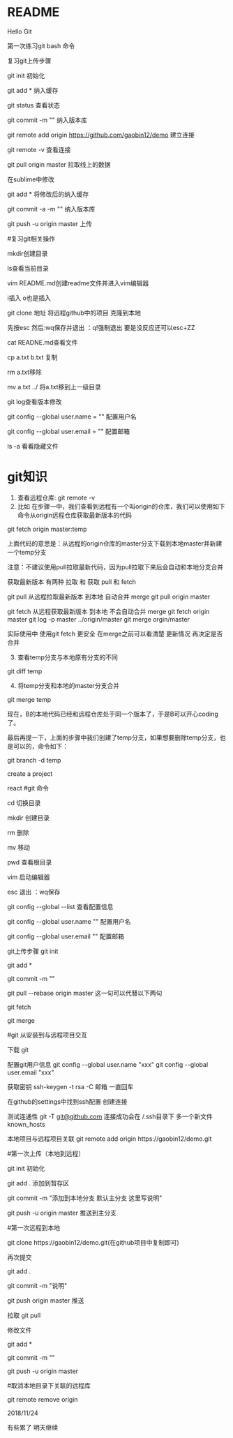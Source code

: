 # README

Hello Git

第一次练习git bash 命令

复习git上传步骤

git init 初始化

git add * 纳入缓存

git status 查看状态

git commit -m "" 纳入版本库

git remote add origin https://github.com/gaobin12/demo 建立连接

git remote -v 查看连接

git pull origin master 拉取线上的数据

在sublime中修改 

git add * 将修改后的纳入缓存

git commit -a -m "" 纳入版本库

git push -u origin master 上传

#复习git相关操作

mkdir创建目录 

ls查看当前目录

vim README.md创建readme文件并进入vim编辑器

i插入 o也是插入

git clone 地址 将远程github中的项目 克隆到本地

先按esc 然后:wq保存并退出 ：q!强制退出  要是没反应还可以esc+ZZ

cat READNE.md查看文件

cp a.txt b.txt 复制

rm a.txt移除

mv a.txt ../ 将a.txt移到上一级目录

git log查看版本修改

git config --global user.name = "" 配置用户名

git config --global user.email = "" 配置邮箱

ls -a 看看隐藏文件

# git知识

1. 查看远程仓库:
git remote -v
2. 比如 在步骤一中，我们查看到远程有一个叫origin的仓库，我们可以使用如下命令从origin远程仓库获取最新版本的代码

git fetch origin master:temp

上面代码的意思是：从远程的origin仓库的master分支下载到本地master并新建一个temp分支

注意：不建议使用pull拉取最新代码，因为pull拉取下来后会自动和本地分支合并

获取最新版本  有两种  拉取 和 获取 pull 和 fetch

git  pull     从远程拉取最新版本 到本地  自动合并 merge            git pull origin master

git  fetch   从远程获取最新版本 到本地   不会自动合并 merge    git fetch  origin master       git log  -p master ../origin/master     git merge orgin/master

实际使用中  使用git fetch 更安全    在merge之前可以看清楚 更新情况  再决定是否合并

3. 查看temp分支与本地原有分支的不同

git diff temp

4. 将temp分支和本地的master分支合并

git merge temp

现在，B的本地代码已经和远程仓库处于同一个版本了，于是B可以开心coding了。

最后再提一下，上面的步骤中我们创建了temp分支，如果想要删除temp分支，也是可以的，命令如下：

git branch -d temp

create a project

react
#git 命令

cd 切换目录

mkdir 创建目录

rm 删除

mv 移动

pwd 查看根目录

vim 启动编辑器

esc 退出 ：wq保存

git config --global --list 查看配置信息

git config --global user.name "" 配置用户名

git config --global user.email "" 配置邮箱

git上传步骤
git init

git add *

git commit -m ""

git pull --rebase origin master 这一句可以代替以下两句

git fetch

git merge

#git 从安装到与远程项目交互

下载 git

配置git用户信息 git config --global user.name "xxx" git config --global user.email "xxx"

获取密钥 ssh-keygen -t rsa -C 邮箱 一直回车

在github的settings中找到ssh配置 创建连接

测试连通性 git -T git@github.com 连接成功会在 /.ssh目录下 多一个新文件known_hosts

本地项目与远程项目关联 git remote add origin https://gaobin12/demo.git

#第一次上传（本地到远程）

git init 初始化

git add . 添加到暂存区

git commit -m "添加到本地分支 默认主分支 这里写说明"

git push -u origin master 推送到主分支

#第一次远程到本地

git clone https://gaobin12/demo.git(在github项目中复制即可)

再次提交

git add .

git commit -m "说明"

git push origin master 推送

拉取 git pull

修改文件

git add *

git commit -m ""

git push -u origin master

#取消本地目录下关联的远程库

git remote remove origin

2018/11/24

有些累了 明天继续
